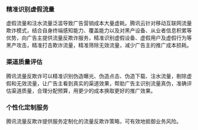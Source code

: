 ### 精准识别虚假流量
虚假流量和注水流量泛滥导致广告营销成本大量虚耗。腾讯云针对移动互联网流量欺诈模式，结合自身终端感知能力、覆盖能力以及对黑产设备、从业者信息积累等优势，向广告主提供流量反欺诈服务，精准识别虚假设备、虚假用户及虚假行为等黑产攻击，精准打击欺诈流量，精准筛除无效流量，减少广告主的推广成本损耗。

### 渠道质量评估
腾讯流量反欺诈可以精准识别伪造曝光、伪造点击、伪造下载、注水流量，剔除虚假和无效流量，让广告主看到真实的渠道效果，帮助广告主识别流量真伪，准确评估渠道质量，合理分配预算，用更少的成本换取更好的推广效果。

### 个性化定制服务
腾讯流量反欺诈提供服务定制化的流量反欺诈策略，可有效地抵御业务风险。